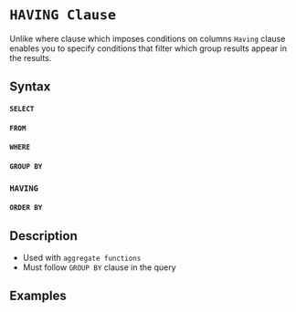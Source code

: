 # `HAVING Clause`

Unlike where clause which imposes conditions on columns `Having` clause enables you to specify conditions that filter which group results appear in the results.

## Syntax

#### `SELECT`

#### `FROM`

#### `WHERE`

#### `GROUP BY`

### `HAVING`

#### `ORDER BY`

## Description

- Used with `aggregate functions`
- Must follow `GROUP BY` clause in the query

## Examples

